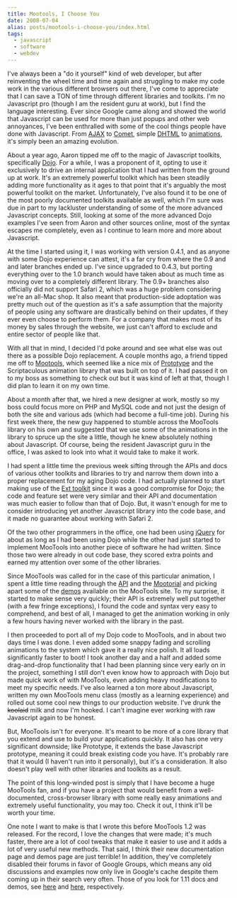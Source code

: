 ```yaml
---
title: Mootools, I Choose You
date: 2008-07-04
alias: posts/mootools-i-choose-you/index.html
tags:
  - javascript
  - software
  - webdev
---
```


I've always been a "do it yourself" kind of web developer, but after reinventing the wheel time and time again and struggling to make my code work in the various different browsers out there, I've come to appreciate that I can save a TON of time through different libraries and toolkits. I'm no Javascript pro (though I am the resident guru at work), but I find the language interesting. Ever since Google came along and showed the world that Javascript can be used for more than just popups and other web annoyances, I've been enthralled with some of the cool things people have done with Javascript. From [AJAX](http://en.wikipedia.org/wiki/AJAX) to [Comet](http://en.wikipedia.org/wiki/Comet_(programming)), simple [DHTML](http://www.dynamicdrive.com/) to [animations](http://script.aculo.us/), it's simply been an amazing evolution.

About a year ago, Aaron tipped me off to the magic of Javascript toolkits, specifically [Dojo](http://dojotoolkit.org/). For a while, I was a proponent of it, opting to use it exclusively to drive an internal application that I had written from the ground up at work. It's an extremely powerful toolkit which has been steadily adding more functionality as it ages to that point that it's arguably the most powerful toolkit on the market. Unfortunately, I've also found it to be one of the most poorly documented toolkits available as well, which I'm sure was due in part to my lackluster understanding of some of the more advanced Javascript concepts. Still, looking at some of the more advanced Dojo examples I've seen from Aaron and other sources online, most of the syntax escapes me completely, even as I continue to learn more and more about Javascript.

At the time I started using it, I was working with version 0.4.1, and as anyone with some Dojo experience can attest, it's a far cry from where the 0.9 and and later branches ended up. I've since upgraded to 0.4.3, but porting everything over to the 1.0 branch would have taken about as much time as moving over to a completely different library. The 0.9+ branches also officially did not support Safari 2, which was a huge problem considering we're an all-Mac shop. It also meant that production-side adoptation was pretty much out of the question as it's a safe assumption that the majority of people using any software are drastically behind on their updates, if they ever even choose to perform them. For a company that makes most of its money by sales through the website, we just can't afford to exclude and entire sector of people like that.

With all that in mind, I decided I'd poke around and see what else was out there as a possible Dojo replacement. A couple months ago, a friend tipped me off to [Mootools](http://www.mootools.net/), which seemed like a nice mix of [Prototype](http://www.prototypejs.org/) and the Scriptaculous animation library that was built on top of it. I had passed it on to my boss as something to check out but it was kind of left at that, though I did plan to learn it on my own time.

About a month after that, we hired a new designer at work, mostly so my boss could focus more on PHP and MySQL code and not just the design of both the site and various ads (which had become a full-time job). During his first week there, the new guy happened to stumble across the MooTools library on his own and suggested that we use some of the animations in the library to spruce up the site a little, though he knew absolutely nothing about Javascript. Of course, being the resident Javascript guru in the office, I was asked to look into what it would take to make it work.

I had spent a little time the previous week sifting through the APIs and docs of various other toolkits and libraries to try and narrow them down into a proper replacement for my aging Dojo code. I had actually planned to start making use of the [Ext toolkit](http://extjs.com/) since it was a good compromise for Dojo; the code and feature set were very similar and their API and documentation was much easier to follow than that of Dojo. But, it wasn't enough for me to consider introducing yet another Javascript library into the code base, and it made no guarantee about working with Safari 2.

Of the two other programmers in the office, one had been using [jQuery](http://jquery.com/) for about as long as I had been using Dojo while the other had just started to implement MooTools into another piece of software he had written. Since those two were already in out code base, they scored extra points and earned my attention over some of the other libraries.

Since MooTools was called for in the case of this particular animation, I spent a little time reading through the [API](http://docs.mootools.net/) and the [Mootorial](http://clientside.cnet.com/wiki/mootorial) and picking apart some of the [demos](http://demos.mootools.net/) available on the MooTools site. To my surprise, it started to make sense very quickly; their API is extremely well put together (with a few fringe exceptions), I found the code and syntax very easy to comprehend, and best of all, I managed to get the animation working in only a few hours having never worked with the library in the past.

I then proceeded to port all of my Dojo code to MooTools, and in about two days time I was done. I even added some snappy fading and scrolling animations to the system which gave it a really nice polish. It all loads significantly faster to boot! I took another day and a half and added some drag-and-drop functionality that I had been planning since very early on in the project, something I still don't even know how to approach with Dojo but made quick work of with MooTools, even adding heavy modifications to meet my specific needs. I've also learned a ton more about Javascript, written my own MooTools menu class (mostly as a learning experience) and rolled out some cool new things to our production website. I've drunk the ~~koolaid~~ milk and now I'm hooked. I can't imagine ever working with raw Javascript again to be honest.

But, MooTools isn't for everyone. It's meant to be more of a core library that you extend and use to build your applications quickly. It also has one very significant downside; like Prototype, it extends the base Javascript prototype, meaning it could break existing code you have. It's probably rare that it would (I haven't run into it personally), but it's a consideration. It also doesn't play well with other libraries and toolkits as a result.

The point of this long-winded post is simply that I have become a huge MooTools fan, and if you have a project that would benefit from a well-documented, cross-browser library with some really easy animations and extremely useful functionality, you may too. Check it out, I think it'll be worth your time.

One note I want to make is that I wrote this before MooTools 1.2 was released. For the record, I love the changes that were made; it's much faster, there are a lot of cool tweaks that make it easier to use and it adds a lot of very useful new methods. That said, I think their new documentation page and demos page are just terrible! In addition, they've completely disabled their forums in favor of Google Groups, which means any old discussions and examples now only live in Google's cache despite them coming up in their search very often. Those of you look for 1.11 docs and demos, see [here](http://docs111.mootools.net) and [here](http://demos111.mootools.net), respectively.
